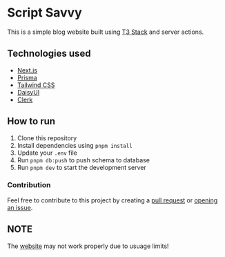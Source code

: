 # Script Savvy

This is a simple blog website built using [T3 Stack](https://create.t3.gg/) and server actions.

## Technologies used

- [Next.js](https://nextjs.org)
- [Prisma](https://prisma.io)
- [Tailwind CSS](https://tailwindcss.com)
- [DaisyUI](https://daisyui.com/)
- [Clerk](https://clerk.com/)

## How to run

1. Clone this repository
2. Install dependencies using `pnpm install`
3. Update your `.env` file
4. Run `pnpm db:push` to push schema to database
5. Run `pnpm dev` to start the development server

### Contribution

Feel free to contribute to this project by creating a [pull request](https://github.com/JagTheFriend/Script-Savvy/pulls) or [opening an issue](https://github.com/JagTheFriend/Script-Savvy/issues).

## NOTE

The [website](https://script-savvy.vercel.app/) may not work properly due to usuage limits!
